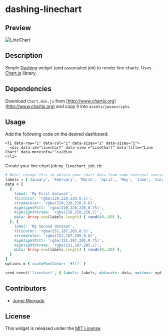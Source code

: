 # dashing-linechart

## Preview

![LineChart](https://raw.githubusercontent.com/wiki/jorgemorgado/dashing-linechart/linechart.png)

## Description

Simple [Dashing](http://shopify.github.com/dashing) widget (and associated job)
to render line charts. Uses [Chart.js](http://www.chartjs.org/) library.

## Dependencies

Download `Chart.min.js` from [http://www.chartjs.org](http://www.chartjs.org)
and copy it into `assets/javascripts`.

## Usage

Add the following code on the desired dashboard:

```erb
<li data-row="1" data-col="1" data-sizex="1" data-sizey="1">
  <div data-id="linechart" data-view ="LineChart" data-title="Line Chart" data-moreinfo=""></div>
</li>
```

Create your line chart job `my_linechart_job.rb`:

```ruby
# Note: change this to obtain your chart data from some external source
labels = ['January', 'February', 'March', 'April', 'May', 'June', 'July']
data = [
  {
    label: 'My First dataset',
    fillColor: 'rgba(220,220,220,0.5)',
    strokeColor: 'rgba(220,220,220,0.8)',
    highlightFill: 'rgba(220,220,220,0.75)',
    highlightStroke: 'rgba(220,220,220,1)',
    data: Array.new(labels.length) { rand(40..80) },
  }, {
    label: 'My Second dataset',
    fillColor: 'rgba(151,187,205,0.5)',
    strokeColor: 'rgba(151,187,205,0.8)',
    highlightFill: 'rgba(151,187,205,0.75)',
    highlightStroke: 'rgba(151,187,205,1)',
    data: Array.new(labels.length) { rand(40..80) },
  }
]
options = { scaleFontColor: '#fff' }

send_event('linechart', { labels: labels, datasets: data, options: options })
```

## Contributors

- [Jorge Morgado](https://github.com/jorgemorgado)

## License

This widget is released under the [MIT License](http://www.opensource.org/licenses/MIT).
